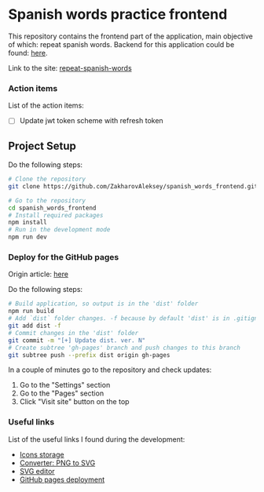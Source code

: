 # Spanish words practice frontend

This repository contains the frontend part of the application, main objective of which: repeat spanish words.
Backend for this application could be found: [here](https://github.com/ZakharovAleksey/spanish_words_backend).

Link to the site: [repeat-spanish-words](https://zakharovaleksey.github.io/spanish_words_frontend/)

### Action items

List of the action items:
- [ ] Update jwt token scheme with refresh token


## Project Setup

Do the following steps:
```sh
# Clone the repository
git clone https://github.com/ZakharovAleksey/spanish_words_frontend.git

# Go to the repository
cd spanish_words_frontend
# Install required packages
npm install
# Run in the development mode
npm run dev
```

### Deploy for the GitHub pages

Origin article: [here](https://learnvue.co/articles/deploy-vue-to-github-pages)

Do the following steps:
```sh
# Build application, so output is in the 'dist' folder
npm run build
# Add `dist` folder changes. -f because by default 'dist' is in .gitignore file 
git add dist -f
# Commit changes in the 'dist' folder
git commit -m "[+] Update dist. ver. N"
# Create subtree 'gh-pages' branch and push changes to this branch 
git subtree push --prefix dist origin gh-pages
```

In a couple of minutes go to the repository and check updates:
1. Go to the "Settings" section
2. Go to the "Pages" section
3. Click "Visit site" button on the top


### Useful links

List of the useful links I found during the development:
* [Icons storage](https://www.flaticon.com/)
* [Converter: PNG to SVG](https://www.adobe.com/express/feature/image/convert/png-to-svg)
* [SVG editor](https://deeditor.com/)
* [GitHub pages deployment](https://learnvue.co/articles/deploy-vue-to-github-pages)